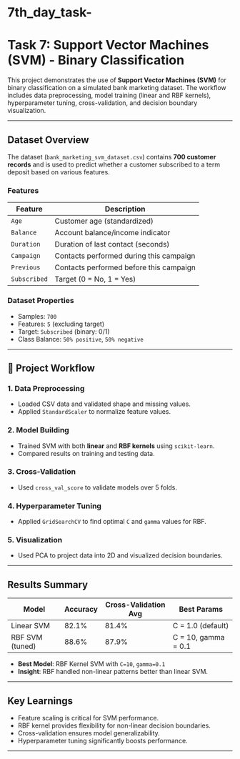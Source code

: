 # 7th_day_task-

# Task 7: Support Vector Machines (SVM) - Binary Classification

This project demonstrates the use of **Support Vector Machines (SVM)** for binary classification on a simulated bank marketing dataset. The workflow includes data preprocessing, model training (linear and RBF kernels), hyperparameter tuning, cross-validation, and decision boundary visualization.

---

## Dataset Overview

The dataset (`bank_marketing_svm_dataset.csv`) contains **700 customer records** and is used to predict whether a customer subscribed to a term deposit based on various features.

### Features

| Feature     | Description                                      |
|-------------|--------------------------------------------------|
| `Age`       | Customer age (standardized)                      |
| `Balance`   | Account balance/income indicator                 |
| `Duration`  | Duration of last contact (seconds)               |
| `Campaign`  | Contacts performed during this campaign          |
| `Previous`  | Contacts performed before this campaign          |
| `Subscribed`| Target (0 = No, 1 = Yes)                         |

### Dataset Properties

- Samples: `700`
- Features: `5` (excluding target)
- Target: `Subscribed` (binary: 0/1)
- Class Balance: `50% positive`, `50% negative`

---

## 🚀 Project Workflow

### 1. Data Preprocessing
- Loaded CSV data and validated shape and missing values.
- Applied `StandardScaler` to normalize feature values.

### 2. Model Building
- Trained SVM with both **linear** and **RBF kernels** using `scikit-learn`.
- Compared results on training and testing data.

### 3. Cross-Validation
- Used `cross_val_score` to validate models over 5 folds.

### 4. Hyperparameter Tuning
- Applied `GridSearchCV` to find optimal `C` and `gamma` values for RBF.

### 5. Visualization
- Used PCA to project data into 2D and visualized decision boundaries.

---

##  Results Summary

| Model           | Accuracy | Cross-Validation Avg | Best Params           |
|------------------|----------|----------------------|------------------------|
| Linear SVM       | 82.1%    | 81.4%                | C = 1.0 (default)      |
| RBF SVM (tuned)  | 88.6%    | 87.9%                | C = 10, gamma = 0.1    |

- **Best Model**: RBF Kernel SVM with `C=10`, `gamma=0.1`
- **Insight**: RBF handled non-linear patterns better than linear SVM.

---

##  Key Learnings

- Feature scaling is critical for SVM performance.
- RBF kernel provides flexibility for non-linear decision boundaries.
- Cross-validation ensures model generalizability.
- Hyperparameter tuning significantly boosts performance.

---



